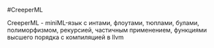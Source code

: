 #CreeperML

CreeperML - miniML-язык с интами, флоутами, тюплами, булами, полиморфизмом, рекурсией, частичным применением, функциями высшего порядка с компиляцией в llvm
